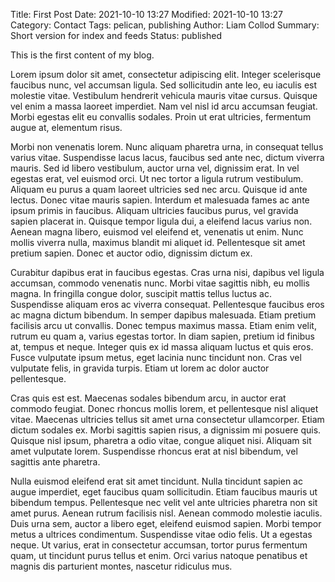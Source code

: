 Title: First Post
Date: 2021-10-10 13:27
Modified: 2021-10-10 13:27
Category: Contact
Tags: pelican, publishing
Author: Liam Collod
Summary: Short version for index and feeds
Status: published

This is the first content of my blog.

Lorem ipsum dolor sit amet, consectetur adipiscing elit. Integer scelerisque faucibus nunc, vel accumsan ligula. Sed sollicitudin ante leo, eu iaculis est molestie vitae. Vestibulum hendrerit vehicula mauris vitae cursus. Quisque vel enim a massa laoreet imperdiet. Nam vel nisl id arcu accumsan feugiat. Morbi egestas elit eu convallis sodales. Proin ut erat ultricies, fermentum augue at, elementum risus.

Morbi non venenatis lorem. Nunc aliquam pharetra urna, in consequat tellus varius vitae. Suspendisse lacus lacus, faucibus sed ante nec, dictum viverra mauris. Sed id libero vestibulum, auctor urna vel, dignissim erat. In vel egestas erat, vel euismod orci. Ut nec tortor a ligula rutrum vestibulum. Aliquam eu purus a quam laoreet ultricies sed nec arcu. Quisque id ante lectus. Donec vitae mauris sapien. Interdum et malesuada fames ac ante ipsum primis in faucibus. Aliquam ultricies faucibus purus, vel gravida sapien placerat in. Quisque tempor ligula dui, a eleifend lacus varius non. Aenean magna libero, euismod vel eleifend et, venenatis ut enim. Nunc mollis viverra nulla, maximus blandit mi aliquet id. Pellentesque sit amet pretium sapien. Donec et auctor odio, dignissim dictum ex.

Curabitur dapibus erat in faucibus egestas. Cras urna nisi, dapibus vel ligula accumsan, commodo venenatis nunc. Morbi vitae sagittis nibh, eu mollis magna. In fringilla congue dolor, suscipit mattis tellus luctus ac. Suspendisse aliquam eros ac viverra consequat. Pellentesque faucibus eros ac magna dictum bibendum. In semper dapibus malesuada. Etiam pretium facilisis arcu ut convallis. Donec tempus maximus massa. Etiam enim velit, rutrum eu quam a, varius egestas tortor. In diam sapien, pretium id finibus at, tempus et neque. Integer quis ex id massa aliquam luctus et quis eros. Fusce vulputate ipsum metus, eget lacinia nunc tincidunt non. Cras vel vulputate felis, in gravida turpis. Etiam ut lorem ac dolor auctor pellentesque.

Cras quis est est. Maecenas sodales bibendum arcu, in auctor erat commodo feugiat. Donec rhoncus mollis lorem, et pellentesque nisl aliquet vitae. Maecenas ultricies tellus sit amet urna consectetur ullamcorper. Etiam dictum sodales ex. Morbi sagittis sapien risus, a dignissim mi posuere quis. Quisque nisl ipsum, pharetra a odio vitae, congue aliquet nisi. Aliquam sit amet vulputate lorem. Suspendisse rhoncus erat at nisl bibendum, vel sagittis ante pharetra.

Nulla euismod eleifend erat sit amet tincidunt. Nulla tincidunt sapien ac augue imperdiet, eget faucibus quam sollicitudin. Etiam faucibus mauris ut bibendum tempus. Pellentesque nec velit vel ante ultricies pharetra non sit amet purus. Aenean rutrum facilisis nisl. Aenean commodo molestie iaculis. Duis urna sem, auctor a libero eget, eleifend euismod sapien. Morbi tempor metus a ultrices condimentum. Suspendisse vitae odio felis. Ut a egestas neque. Ut varius, erat in consectetur accumsan, tortor purus fermentum quam, ut tincidunt purus tellus et enim. Orci varius natoque penatibus et magnis dis parturient montes, nascetur ridiculus mus. 